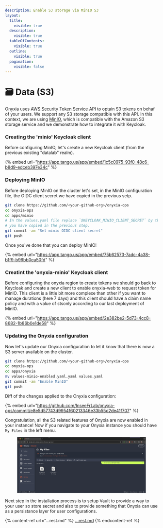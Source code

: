 ```yaml
---
description: Enable S3 storage via MinIO S3
layout:
  title:
    visible: true
  description:
    visible: true
  tableOfContents:
    visible: true
  outline:
    visible: true
  pagination:
    visible: false
---
```


# 🗃️ Data (S3)

Onyxia uses [AWS Security Token Service API](https://docs.aws.amazon.com/STS/latest/APIReference/welcome.html) to optain S3 tokens on behaf of your users. We support any S3 storage compatible with this API. In this context, we are using [MinIO](https://min.io/), which is compatible with the Amazon S3 storage service and we demonstrate how to integrate it with Keycloak.

### Creating the 'minio' Keycloak client

Before configuring MinIO, let's create a new Keycloak client (from the previous existing "datalab" realm).

{% embed url="https://app.tango.us/app/embed/1c5c0975-93f0-48c6-b8d9-edceb397e34c" %}

### Deploying MinIO

Before deploying MinIO on the cluster let's set, in the MinIO configuration file, the OIDC client secret we have copied in the previous setp. &#x20;

```bash
git clone https://github.com/<your-github-org>/onyxia-ops
cd onyxia-ops
cd apps/minio
# In the values.yaml file replace `$KEYCLOAK_MINIO_CLIENT_SECRET` by the value
# you have copied in the previous step.
git commit -am "Set minio OIDC client secret"
git push
```

Once you've done that you can deploy MinIO! &#x20;

{% embed url="https://app.tango.us/app/embed/75b62573-7adc-4a38-b1f9-b96bb0ea50fd" %}

### Creatint the 'onyxia-minio' Keycloak client

Before configuring the onyxia region to create tokens we should go back to Keycloak and create a new client to enable onyxia-web to request token for MinIO. This client is a little bit more complexe than other if you want to manage durations (here 7 days) and this client should have a claim name policy and with a value of stsonly according to our last deployment of MinIO.

{% embed url="https://app.tango.us/app/embed/2e382be2-5d73-4cc8-8682-1b86b0e1de58" %}

### Updating the Onyxia configuration

Now let's update our Onyxia configuration to let it know that there is now a S3 server available on the cluster. &#x20;

```bash
git clone https://github.com/<your-github-org>/onyxia-ops
cd onyxia-ops
cd apps/onyxia
mv values-minio-enabled.yaml.yaml values.yaml
git commit -am "Enable MinIO"
git push
```

Diff of the changes applied to the Onyxia configuration: &#x20;

{% embed url="https://github.com/InseeFrLab/onyxia-ops/commit/e8e5d57743d9954f60213346e33b55d2de41f707" %}

Congratulation, all the S3 related features of Onyxia are now enabled in your instance! Now if you navigate to your Onyxia instance you should have `My Files` in the left menu. &#x20;

<figure><img src="../../.gitbook/assets/image (37).png" alt=""><figcaption></figcaption></figure>

Next step in the installation process is to setup Vault to provide a way to your user so store secret and also to provide something that Onyxia can use as a persistance layer for user configurations.

{% content-ref url="...rest.md" %}
[...rest.md](...rest.md)
{% endcontent-ref %}
